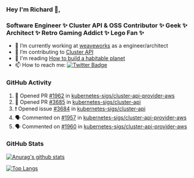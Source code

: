 ### Hey I'm Richard 👋, 

<h3 align="left">Software Engineer ✨ Cluster API & OSS Contributor ✨ Geek ✨ Architect ✨ Retro Gaming Addict ✨ Lego Fan ✨</h3>

- 🔭 I’m currently working at [weaveworks](https://github.com/weaveworks) as a engineer/architect
- 👯 I’m contributing to [Cluster API](https://github.com/kubernetes-sigs/cluster-api-provider-aws/pulls?q=is%3Aissue+is%3Apr+author%3Arichardcase+)
- 💬 I'm reading [How to build a habitable planet](https://www.amazon.co.uk/How-Build-Habitable-Planet-Humankind/dp/0691140065)
- 📫 How to reach me: [![Twitter Badge](https://img.shields.io/badge/-@fruit_case-00acee?style=flat&logo=Twitter&logoColor=white)](https://twitter.com/intent/follow?screen_name=fruit_case "Follow on Twitter")

### GitHub Activity 

<!--START_SECTION:activity-->
1. 💪 Opened PR [#1962](https://github.com//kubernetes-sigs/cluster-api-provider-aws/pull/1962) in [kubernetes-sigs/cluster-api-provider-aws](https://github.com//kubernetes-sigs/cluster-api-provider-aws)
2. 💪 Opened PR [#3685](https://github.com//kubernetes-sigs/cluster-api/pull/3685) in [kubernetes-sigs/cluster-api](https://github.com//kubernetes-sigs/cluster-api)
3. ❗️ Opened issue [#3684](https://github.com//kubernetes-sigs/cluster-api/issues/3684) in [kubernetes-sigs/cluster-api](https://github.com//kubernetes-sigs/cluster-api)
4. 🗣 Commented on [#1957](https://github.com//kubernetes-sigs/cluster-api-provider-aws/issues/1957) in [kubernetes-sigs/cluster-api-provider-aws](https://github.com//kubernetes-sigs/cluster-api-provider-aws)
5. 🗣 Commented on [#1960](https://github.com//kubernetes-sigs/cluster-api-provider-aws/issues/1960) in [kubernetes-sigs/cluster-api-provider-aws](https://github.com//kubernetes-sigs/cluster-api-provider-aws)
<!--END_SECTION:activity-->

### GitHub Stats

[![Anurag's github stats](https://github-readme-stats.vercel.app/api?username=richardcase&count_private=true&show_icons=true)](https://github.com/anuraghazra/github-readme-stats)

[![Top Langs](https://github-readme-stats.vercel.app/api/top-langs/?username=richardcase&hide=html&layout=compact)](https://github.com/anuraghazra/github-readme-stats)
